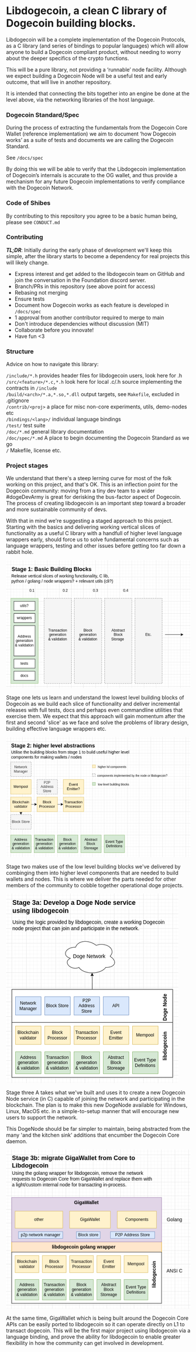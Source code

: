 # Libdogecoin, a clean C library of Dogecoin building blocks.

Libdogecoin will be a complete implementation of the Dogecoin Protocols, as a C library 
(and series of bindings to popular languages) which will allow anyone to build a Dogecoin 
compliant product, without needing to worry about the deeper specifics of the crypto 
functions.

This will be a pure library, not providing a ‘runnable’ node facility. Although we expect
building a Dogecoin Node will be a useful test and early outcome, that will live in another
repository.

It is intended that connecting the bits together into an engine be done at the level above, 
via the networking libraries of the host language.

### Dogecoin Standard/Spec

During the process of extracting the fundamentals from the Dogecoin Core Wallet (reference 
implementation) we aim to document ‘how Dogecoin works’ as a suite of tests and documents we 
are calling the Dogecoin Standard. 

See `/docs/spec`

By doing this we will be able to verify that the Libdogecoin implementation of Dogecoin’s 
internals is accurate to the OG wallet, and thus provide a mechanism for any future Dogecoin 
implementations to verify compliance with the Dogecoin Network.


### Code of Shibes

By contributing to this repository you agree to be a basic human being, please see `CONDUCT.md`

### Contributing

***TL;DR***: Initially during the early phase of development we'll keep this simple, after
the library starts to become a dependency for real projects this will likely change.

* Express interest and get added to the libdogecoin team on GitHub 
  and join the conversation in the Foundation discord server.
* Branch/PRs in this repository (see above point for access)
* Rebasing not merging
* Ensure tests
* Document how Dogecoin works as each feature is developed in `/docs/spec`
* 1 approval from another contributor required to merge to main
* Don't introduce dependencies without discussion (MIT)
* Collaborate before you innovate! 
* Have fun <3

### Structure

Advice on how to navigate this library:

`/include/*.h` provides header files for libdogecoin users, look here for .h</br>
`/src/<feature>/*.c,*.h` look here for local .c/.h source implementing the contracts in `/include`</br>
`/build/<arch>/*.a,*.so,*.dll` output targets, see `Makefile`, excluded in .gitignore</br>
`/contrib/<proj>` a place for misc non-core experiments, utils, demo-nodes etc</br>
`/bindings/<lang>/` individual language bindings</br>
`/test/` test suite</br>
`/doc/*.md` general library documentation</br>
`/doc/spec/*.md` A place to begin documenting the Dogecoin Standard as we go</br>
`/` Makefile, license etc.</br>

### Project stages

We understand that there's a steep lerning curve for most of the folk working
on this project, and that's OK. This is an inflection point for the Dogecoin 
community: moving from a tiny dev team to a wider #dogeDevArmy is great for 
derisking the bus-factor aspect of Dogecoin. The process of creating libdogecoin 
is an important step toward a broader and more sustainable community of devs.

With that in mind we're suggesting a staged approach to this project. Starting
with the basics and delivering working vertical slices of functionality 
as a useful C library with a handfull of higher level language wrappers early,
should force us to solve fundamental concerns such as language wrappers, testing
and other issues before getting too far down a rabbit hole.

![Stage 1 Diagram](/docs/diagrams/libdogecoin-stage1.png)

Stage one lets us learn and understand the lowest level building blocks of Dogecoin
as we build each slice of functionality and deliver incremental releases with full
tests, docs and perhaps even commandline utilities that exercise them. We expect 
that this approach will gain momentum after the first and second 'slice' as we face
and solve the problems of library design, building effective language wrappers etc.


![Stage 2 Diagram](/docs/diagrams/libdogecoin-stage2.png)

Stage two makes use of the low level building blocks we've delivered by combinging
them into higher level components that are needed to build wallets and nodes. This
is where we deliver the parts needed for other members of the community to cobble 
together operational doge projects.


![Stage 3a Diagram](/docs/diagrams/libdogecoin-stage3.png)

Stage three A takes what we've built and uses it to create a new Dogecoin Node 
service (in C) capable of joining the network and participating in the blockchain. 
The plan is to make this new DogeNode available for Windows, Linux, MacOS etc. in 
a simple-to-setup manner that will encourage new users to support the network.

This DogeNode should be far simpler to maintain, being abstracted from the many
'and the kitchen sink' additions that encumber the Dogecoin Core daemon.

![Stage 3b Diagram](/docs/diagrams/libdogecoin-stage3b.png)

At the same time, GigaWallet which is being built around the Dogecoin Core APIs
can be easily ported to libdogecoin so it can operate directly on L1 to transact
dogecoin. This will be the first major project using libdogecoin via a language
binding, and prove the ability for libdogecoin to enable greater flexibility in
how the community can get involved in development.

